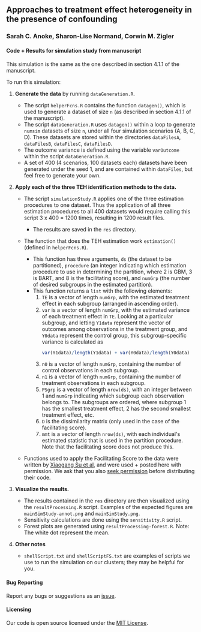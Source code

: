 ## Approaches to treatment effect heterogeneity in the presence of confounding
### Sarah C. Anoke, Sharon-Lise Normand, Corwin M. Zigler

#### Code + Results for simulation study from manuscript

This simulation is the same as the one described in section 4.1.1 of the manuscript.

To run this simulation:

1. **Generate the data** by running `dataGeneration.R`.  
    - The script `helperFcns.R` contains the function `datagen()`, which is used to generate a dataset of size `n` (as described in section 4.1.1 of the manuscript). 
    - The script `dataGeneration.R` uses `datagen()` within a loop to generate `numsim` datasets of size `n`, under all four simulation scenarios (A, B, C, D). These datasets are stored within the directories `dataFilesA`, `dataFilesB`, `dataFilesC`, `dataFilesD`. 
    - The outcome variance is defined using the variable `varOutcome` within the script `dataGeneration.R`. 
    - A set of 400 (4 scenarios, 100 datasets each) datasets have been generated under the seed 1, and are contained within `dataFiles`, but feel free to generate your own. 

2. **Apply each of the three TEH identification methods to the data.**
    - The script `simulationStudy.R` applies one of the three estimation procedures to one dataset. Thus the application of all three estimation procedures to all 400 datasets would require calling this script 3 x 400 = 1200 times, resulting in 1200 result files.
       - The results are saved in the `res` directory.
    - The function that does the TEH estimation work `estimation()` (defined in `helperFcns.R`). 
       - This function has three arguments, `ds` (the dataset to be partitioned), `procedure` (an integer indicating which estimation procedure to use in determining the partition, where 2 is GBM, 3 is BART, and 8 is the facilitating score), and `numGrp` (the number of desired subgroups in the estimated partition).
       - This function returns a `list` with the following elements:
           1. `TE` is a vector of length `numGrp`, with the estimated treatment effect in each subgroup (arranged in ascending order). 
           2. `var` is a vector of length `numGrp`, with the estimated variance of each treatment effect in `TE`. Looking at a particular subgroup, and letting `Y1data` represent the vector of outcomes among observations in the treatment group, and `Y0data` represent the control group, this subgroup-specific variance is calculated as
              ```r
              var(Y1data)/length(Y1data) + var(Y0data)/length(Y0data)
              ```
           3. `n0` is a vector of length `numGrp`, containing the number of control observations in each subgroup.
           4. `n1` is a vector of length `numGrp`, containing the number of treatment observations in each subgroup.
           5. `PSgrp` is a vector of length `nrow(ds)`, with an integer between 1 and `numGrp` indicating which subgroup each observation belongs to. The subgroups are ordered, where subgroup 1 has the smallest treatment effect, 2 has the second smallest treatment effect, etc. 
           6. `D` is the dissimilarity matrix (only used in the case of the facilitating score).
           7. `mmt` is a vector of length `nrow(ds)`, with each individual's estimated statistic that is used in the partition procedure. Note that the facilitating score does not produce this.

    - Functions used to apply the Facilitating Score to the data were written by [Xiaogang Su et al](http://www.jmlr.org/papers/v13/su12a.html), and were used + posted here with permission. We ask that you also [seek permission](http://www.math.utep.edu/people/dmprofile.php?username=xsu) before distributing their code.

3. **Visualize the results.**
    - The results contained in the `res` directory are then visualized using the `resultProcessing.R` script. Examples of the expected figures are `mainSimStudy-annot.png` and `mainSimStudy.png`.
    - Sensitivity calculations are done using the `sensitivity.R` script.
    - Forest plots are generated using `resultProcessing-forest.R`. Note: The white dot represent the mean. 

4. **Other notes**
    - `shellScript.txt` and `shellScriptFS.txt` are examples of scripts we use to run the simulation on our clusters; they may be helpful for you.

#### Bug Reporting

Report any bugs or suggestions as an [issue](https://github.com/sanoke/approachesTEH/issues).

#### Licensing

Our code is open source licensed under the [MIT License](https://github.com/sanoke/approachesTEH/blob/master/LICENSE).
